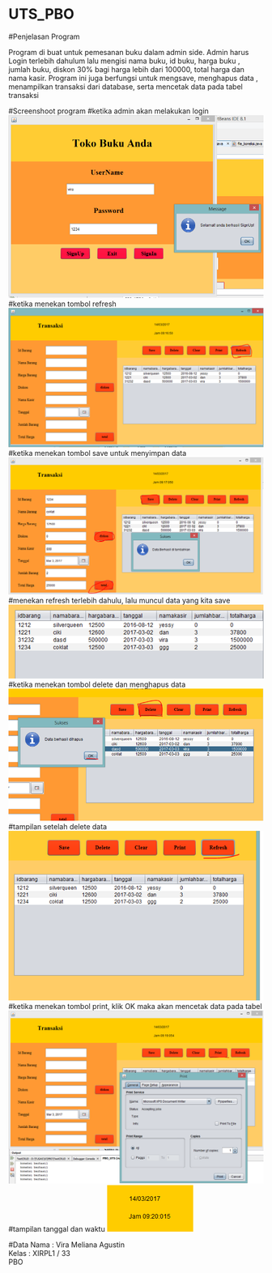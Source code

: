 # UTS_PBO

#Penjelasan Program
<p> Program di buat untuk pemesanan buku dalam admin side. Admin harus Login terlebih dahulum lalu mengisi nama buku, id buku, harga buku
, jumlah buku, diskon 30% bagi harga lebih dari 100000, total harga dan nama kasir. Program ini juga berfungsi untuk mengsave, menghapus data
, menampilkan transaksi dari database, serta mencetak data pada tabel transaksi

#Screenshoot program
#ketika admin akan melakukan login
![](https://github.com/ViramelianaXIR133/PBO_UTS/blob/master/1.PNG)
#ketika menekan tombol refresh
![](https://github.com/ViramelianaXIR133/PBO_UTS/blob/master/2.PNG)
#ketika menekan tombol save untuk menyimpan data
![](https://github.com/ViramelianaXIR133/PBO_UTS/blob/master/3.PNG)
#menekan refresh terlebih dahulu, lalu muncul data yang kita save
![](https://github.com/ViramelianaXIR133/PBO_UTS/blob/master/4.PNG)
#ketika menekan tombol delete dan menghapus data
![](https://github.com/ViramelianaXIR133/PBO_UTS/blob/master/5.PNG)
#tampilan setelah delete data
![](https://github.com/ViramelianaXIR133/PBO_UTS/blob/master/6.PNG)
#ketika menekan tombol print, klik OK maka akan mencetak data pada tabel
![](https://github.com/ViramelianaXIR133/PBO_UTS/blob/master/7.PNG)
#tampilan tanggal dan waktu
![](https://github.com/ViramelianaXIR133/PBO_UTS/blob/master/8.PNG)

#Data
Nama : Vira Meliana Agustin </br>
Kelas : XIRPL1 / 33
</br>
PBO
